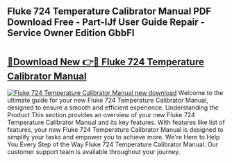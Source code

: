 ## Fluke 724 Temperature Calibrator Manual PDF Download Free - Part-IJf User Guide Repair - Service Owner Edition GbbFl

# <h2><a href="http://bc33949.oget.top/?id=Fluke+724+Temperature+Calibrator+Manual">🔗Download New 👉🔴 Fluke 724 Temperature Calibrator Manual</a></h2>

[![Fluke 724 Temperature Calibrator Manual new download](https://i.imgur.com/5g1atiW.png)](http://bc33949.oget.top/?id=Fluke+724+Temperature+Calibrator+Manual)
Welcome to the ultimate guide for your new Fluke 724 Temperature Calibrator Manual, designed to ensure a smooth and efficient experience. Understanding the Product This section provides an overview of your new Fluke 724 Temperature Calibrator Manual and its key features. With features like list of features, your new Fluke 724 Temperature Calibrator Manual is designed to simplify your tasks and empower you to achieve more. We're Here to Help You Every Step of the Way Fluke 724 Temperature Calibrator Manual. Our customer support team is available throughout your journey.
